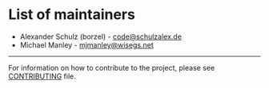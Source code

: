 List of maintainers
===================

* Alexander Schulz (borzel) - code@schulzalex.de
* Michael Manley - mjmanley@wisegs.net

-----------------------------------------------------------------------------

For information on how to contribute to the project, please see [CONTRIBUTING](./CONTRIBUTING.md) file.
